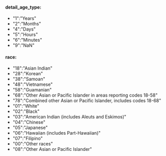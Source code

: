 #### detail_age_type:
- "1":"Years"
- "2":"Months"
- "4":"Days"
- "5":"Hours"
- "6":"Minutes"
- "9":"NaN"

#### race:
- "18":"Asian Indian"
- "28":"Korean"
- "38":"Samoan"
- "48":"Vietnamese"
- "58":"Guamanian"
- "68":"Other Asian or Pacific Islander in areas reporting codes 18-58"
- "78":"Combined other Asian or Pacific Islander, includes codes 18-68"
- "01":"White"
- "02":"Black"
- "03":"American Indian (includes Aleuts and Eskimos)"
- "04":"Chinese"
- "05":"Japanese"
- "06":"Hawaiian (includes Part-Hawaiian)"
- "07":"Filipino"
- "00":"Other races"
- "08":"Other Asian or Pacific Islander"
